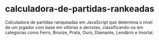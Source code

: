 # calculadora-de-partidas-rankeadas
Calculadora de partidas ranqueadas em JavaScript que determina o nível de um jogador com base em vitórias e derrotas, classificando-os em categorias como Ferro, Bronze, Prata, Ouro, Diamante, Lendário e Imortal.
